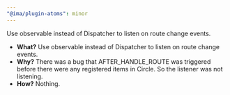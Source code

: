 ```yaml
---
"@ima/plugin-atoms": minor
---
```


Use observable instead of Dispatcher to listen on route change events. 

- **What?** Use observable instead of Dispatcher to listen on route change events.
- **Why?** There was a bug that AFTER_HANDLE_ROUTE was triggered before there were any registered items in Circle. So the listener was not listening.
- **How?** Nothing.
